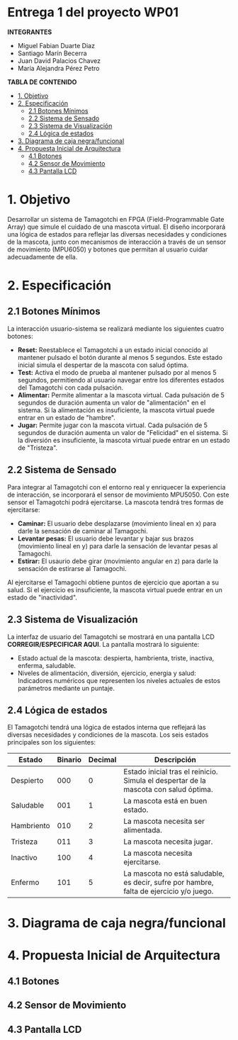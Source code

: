 # Entrega 1 del proyecto WP01 <!-- omit in toc -->

**INTEGRANTES**
- Miguel Fabian Duarte Diaz
- Santiago Marín Becerra
- Juan David Palacios Chavez
- María Alejandra Pérez Petro

**TABLA DE CONTENIDO**
- [1. Objetivo](#1-objetivo)
- [2. Especificación](#2-especificación)
  - [2.1  Botones Mínimos](#21--botones-mínimos)
  - [2.2 Sistema de Sensado](#22-sistema-de-sensado)
  - [2.3 Sistema de Visualización](#23-sistema-de-visualización)
  - [2.4 Lógica de estados](#24-lógica-de-estados)
- [3. Diagrama de caja negra/funcional](#3-diagrama-de-caja-negrafuncional)
- [4. Propuesta Inicial de Arquitectura](#4-propuesta-inicial-de-arquitectura)
  - [4.1 Botones](#41-botones)
  - [4.2 Sensor de Movimiento](#42-sensor-de-movimiento)
  - [4.3 Pantalla LCD](#43-pantalla-lcd)

# 1. Objetivo
Desarrollar un sistema de Tamagotchi en FPGA (Field-Programmable Gate Array) que simule el cuidado de una mascota virtual. El diseño incorporará una lógica de estados para reflejar las diversas necesidades y condiciones de la mascota, junto con mecanismos de interacción a través de un sensor de movimiento (MPU6050) y botones que permitan al usuario cuidar adecuadamente de ella.

# 2. Especificación

## 2.1  Botones Mínimos
La interacción usuario-sistema se realizará mediante los siguientes cuatro botones:

- **Reset:** Reestablece el Tamagotchi a un estado inicial conocido al mantener pulsado el botón durante al menos 5 segundos. Este estado inicial simula el despertar de la mascota con salud óptima.
- **Test:** Activa el modo de prueba al mantener pulsado por al menos 5 segundos, permitiendo al usuario navegar entre los diferentes estados del Tamagotchi con cada pulsación.
- **Alimentar:** Permite alimentar a la mascota virtual. Cada pulsación de 5 segundos de duración aumenta un valor de "alimentación" en el sistema. Si la alimentación es insuficiente, la mascota virtual puede entrar en un estado de "hambre".
- **Jugar:** Permite jugar con la mascota virtual. Cada pulsación  de 5 segundos de duración aumenta un valor de "Felicidad" en el sistema. Si la diversión es insuficiente, la mascota virtual puede entrar en un estado de "Tristeza".

## 2.2 Sistema de Sensado
Para integrar al Tamagotchi con el entorno real y enriquecer la experiencia de interacción, se incorporará el sensor de movimiento MPU5050. Con este sensor el Tamagotchi podrá ejercitarse. La mascota tendrá tres formas de ejercitarse:
- **Caminar:** El usuario debe desplazarse (movimiento lineal en x) para darle la sensación de caminar al Tamagochi.
- **Levantar pesas:** El usuario debe levantar y bajar sus brazos (movimiento lineal en y) para darle la sensación de levantar pesas al Tamagochi.
- **Estirar:** El usaurio debe girar (movimiento angular en z) para darle la sensación de estirarse al Tamagochi.
 
Al ejercitarse el Tamagochi obtiene puntos de ejercicio que aportan a su salud. Si el ejercicio es insuficiente, la mascota virtual puede entrar en un estado de "inactividad".
  
## 2.3 Sistema de Visualización

La interfaz de usuario del Tamagotchi se mostrará en una pantalla LCD **CORREGIR/ESPECIFICAR AQUI**. La pantalla mostrará lo siguiente:
- Estado actual de la mascota: despierta, hambrienta, triste, inactiva, enferma, saludable.
- Niveles de alimentación, diversión, ejercicio, energia y salud: Indicadores numéricos que representen los niveles actuales de estos parámetros mediante un puntaje.

 ## 2.4 Lógica de estados
El Tamagotchi tendrá una lógica de estados interna que reflejará las diversas necesidades y condiciones de la mascota. Los seis estados principales son los siguientes:

| Estado     | Binario | Decimal | Descripción                                                                                    |
| ---------- | ------- | ------ | ---------------------------------------------------------------------------------------------- |
| Despierto  | 000     | 0      | Estado inicial tras el reinicio. Simula el despertar de la mascota con salud óptima.                               |
| Saludable  | 001     | 1      | La mascota está en buen estado.                                                                |
| Hambriento | 010     | 2      | La mascota necesita ser alimentada.                                                            |
| Tristeza   | 011     | 3      | La mascota necesita jugar.                                                                     |
| Inactivo   | 100     | 4      | La mascota necesita ejercitarse.                                                               |
| Enfermo    | 101     | 5      | La mascota no está saludable, es decir, sufre por hambre, falta de ejercicio y/o juego. |


#  3. Diagrama de caja negra/funcional


#  4. Propuesta Inicial de Arquitectura
 

## 4.1 Botones

## 4.2 Sensor de Movimiento

## 4.3 Pantalla LCD